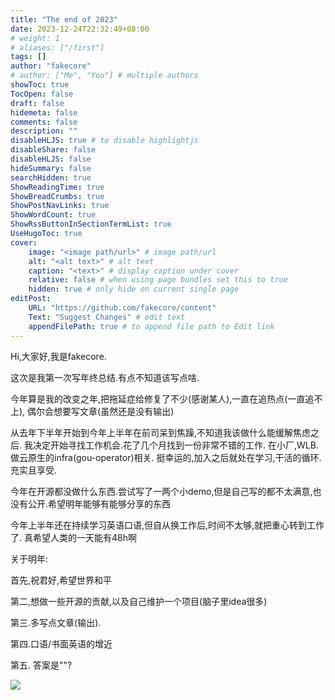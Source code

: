 ```yaml
---
title: "The end of 2023"
date: 2023-12-24T22:32:49+08:00
# weight: 1
# aliases: ["/first"]
tags: []
author: "fakecore"
# author: ["Me", "You"] # multiple authors
showToc: true
TocOpen: false
draft: false
hidemeta: false
comments: false
description: ""
disableHLJS: true # to disable highlightjs
disableShare: false
disableHLJS: false
hideSummary: false
searchHidden: true
ShowReadingTime: true
ShowBreadCrumbs: true
ShowPostNavLinks: true
ShowWordCount: true
ShowRssButtonInSectionTermList: true
UseHugoToc: true
cover:
    image: "<image path/url>" # image path/url
    alt: "<alt text>" # alt text
    caption: "<text>" # display caption under cover
    relative: false # when using page bundles set this to true
    hidden: true # only hide on current single page
editPost:
    URL: "https://github.com/fakecore/content"
    Text: "Suggest Changes" # edit text
    appendFilePath: true # to append file path to Edit link
---
```


Hi,大家好,我是fakecore.

这次是我第一次写年终总结.有点不知道该写点啥.

今年算是我的改变之年,把拖延症给修复了不少(感谢某人),一直在追热点(一直追不上), 偶尔会想要写文章(虽然还是没有输出)

从去年下半年开始到今年上半年在前司呆到焦躁,不知道我该做什么能缓解焦虑之后. 我决定开始寻找工作机会.花了几个月找到一份非常不错的工作. 在小厂,WLB. 做云原生的infra(gou-operator)相关. 挺幸运的,加入之后就处在学习,干活的循环. 充实且享受.

今年在开源都没做什么东西.尝试写了一两个小demo,但是自己写的都不太满意,也没有公开.希望明年能够有能够分享的东西

今年上半年还在持续学习英语口语,但自从换工作后,时间不太够,就把重心转到工作了.  真希望人类的一天能有48h啊

关于明年:

首先,祝君好,希望世界和平

第二,想做一些开源的贡献,以及自己维护一个项目(脑子里idea很多)

第三.多写点文章(输出).

第四.口语/书面英语的增近

第五. 答案是""?



![](/teo2023_summrize.png)







